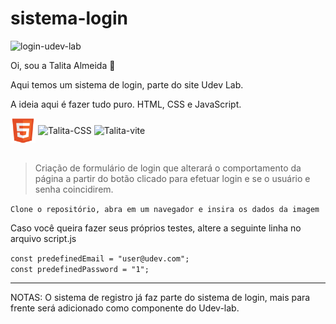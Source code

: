 # sistema-login

![login-udev-lab](https://github.com/user-attachments/assets/a88c9e44-9799-4f76-ae68-53b2948a27dd)

Oi, sou a Talita Almeida 👋

Aqui temos um sistema de login, parte do site Udev Lab.

A ideia aqui é fazer tudo puro. HTML, CSS e JavaScript.

<div align="left">
    <img align="center" alt="Talita-HTML" height="40" width="40" src="https://raw.githubusercontent.com/devicons/devicon/master/icons/html5/html5-original.svg">
    <img align="center" alt="Talita-CSS" height="35" width="45" img src="https://cdn.jsdelivr.net/gh/devicons/devicon@latest/icons/css3/css3-original.svg" />
    <img align="center" alt="Talita-vite" height="35" width="45" img src="https://cdn.jsdelivr.net/gh/devicons/devicon@latest/icons/javascript/javascript-original.svg"/> 
</div> 
<br>

> Criação de formulário de login que alterará o comportamento da página a partir do botão clicado para efetuar login e se o usuário e senha coincidirem.

`Clone o repositório, abra em um navegador e insira os dados da imagem`

Caso você queira fazer seus próprios testes, altere a seguinte linha no arquivo script.js

`const predefinedEmail = "user@udev.com";`<br>
`const predefinedPassword = "1";`

---
NOTAS: O sistema de registro já faz parte do sistema de login, mais para frente será adicionado como componente do Udev-lab.
